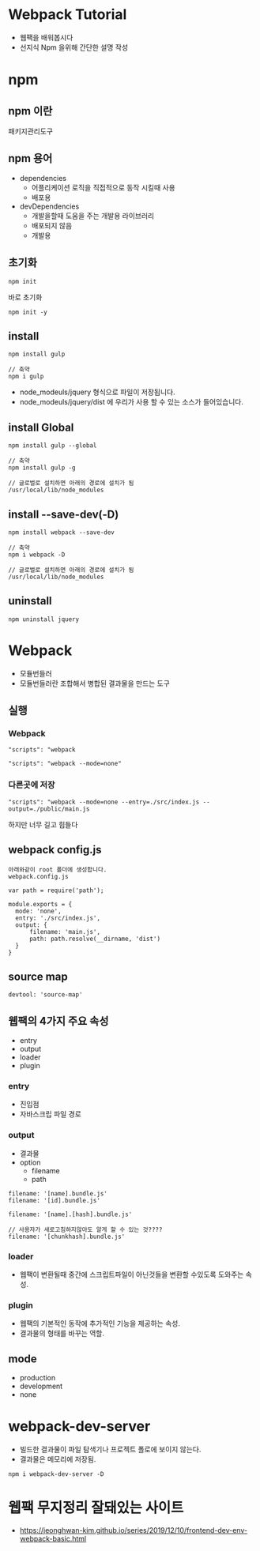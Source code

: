 # Webpack Tutorial
 - 웹팩을 배워봅시다
 - 선지식 Npm 을위해 간단한 설명 작성

# npm 

## npm 이란
패키지관리도구

## npm 용어
 - dependencies
   - 어플리케이션 로직을 직접적으로 동작 시킬때 사용
   - 배포용
 - devDependencies
   - 개발을할때 도움을 주는 개발용 라이브러리
   - 배포되지 않음
   - 개발용

## 초기화
```
npm init
```
바로 초기화
```
npm init -y
```

## install
```
npm install gulp

// 축약
npm i gulp
```
 - node_modeuls/jquery 형식으로 파일이 저장됩니다.
 - node_modeuls/jquery/dist 에 우리가 사용 할 수 있는 소스가 들어있습니다.


## install Global
```
npm install gulp --global

// 축약
npm install gulp -g
```
```
// 글로벌로 설치하면 아래의 경로에 설치가 됨
/usr/local/lib/node_modules
```
## install --save-dev(-D)
```
npm install webpack --save-dev 

// 축약
npm i webpack -D
```
```
// 글로벌로 설치하면 아래의 경로에 설치가 됨
/usr/local/lib/node_modules
```

## uninstall
```
npm uninstall jquery
```


# Webpack
 - 모듈번들러
 - 모듈번들러란 조합해서 병합된 결과물을 만드는 도구

## 실행
 ### Webpack
 ```
"scripts": "webpack
 ```
 ```
"scripts": "webpack --mode=none"
 ```

 ### 다른곳에 저장
 ```
 "scripts": "webpack --mode=none --entry=./src/index.js --output=./public/main.js
 ```
 하지만 너무 길고 힘들다

## webpack config.js
```
아래와같이 root 폴더에 생성합니다.
webpack.config.js
```

```
var path = require('path');

module.exports = {
  mode: 'none',
  entry: './src/index.js',
  output: {
      filename: 'main.js',
      path: path.resolve(__dirname, 'dist')
  }
}
```

## source map
```
devtool: 'source-map'
```

## 웹팩의 4가지 주요 속성
- entry
- output
- loader
- plugin


### entry
  - 진입점
  - 자바스크립 파일 경로


### output
  - 결과물
  - option
    - filename
    - path
  ```
  filename: '[name].bundle.js'
  filename: '[id].bundle.js'

  filename: '[name].[hash].bundle.js'

  // 사용자가 새로고침하지않아도 알게 할 수 있는 것????
  filename: '[chunkhash].bundle.js'

  ```
### loader
  - 웹팩이 변환될때 중간에 스크립트파일이 아닌것들을 변환할 수있도록 도와주는 속성.

### plugin
  - 웹팩의 기본적인 동작에 추가적인 기능을 제공하는 속성.
  - 결과물의 형태를 바꾸는 역할.

## mode
  - production
  - development
  - none


# webpack-dev-server
  - 빌드한 결과물이 파일 탐색기나 프로젝트 폴로에 보이지 않는다.
  - 결과물은 메모리에 저장됨.

  ```
  npm i webpack-dev-server -D
  ```


# 웹팩 무지정리 잘돼있는 사이트
 - https://jeonghwan-kim.github.io/series/2019/12/10/frontend-dev-env-webpack-basic.html